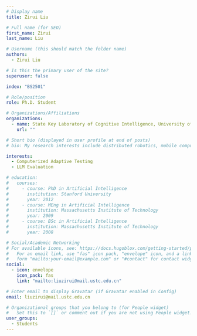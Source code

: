 ```yaml
---
# Display name
title: Zirui Liu

# Full name (for SEO)
first_name: Zirui
last_name: Liu

# Username (this should match the folder name)
authors:
  - Zirui Liu

# Is this the primary user of the site?
superuser: false

index: "BS2501"

# Role/position
role: Ph.D. Student

# Organizations/Affiliations
organizations:
  - name: State Key Laboratory of Cognitive Intelligence, University of Science and Technology of China
    url: ""

# Short bio (displayed in user profile at end of posts)
# bio: My research interests include distributed robotics, mobile computing and programmable matter.

interests:
  - Computerized Adaptive Testing
  - LLM Evaluation

# education:
#   courses:
#     - course: PhD in Artificial Intelligence
#       institution: Stanford University
#       year: 2012
#     - course: MEng in Artificial Intelligence
#       institution: Massachusetts Institute of Technology
#       year: 2009
#     - course: BSc in Artificial Intelligence
#       institution: Massachusetts Institute of Technology
#       year: 2008

# Social/Academic Networking
# For available icons, see: https://docs.hugoblox.com/getting-started/page-builder/#icons
#   For an email link, use "fas" icon pack, "envelope" icon, and a link in the
#   form "mailto:your-email@example.com" or "#contact" for contact widget.
social:
  - icon: envelope
    icon_pack: fas
    link: "mailto:liuzirui@mail.ustc.edu.cn"

# Enter email to display Gravatar (if Gravatar enabled in Config)
email: liuzirui@mail.ustc.edu.cn

# Organizational groups that you belong to (for People widget)
#   Set this to `[]` or comment out if you are not using People widget.
user_groups:
  - Students
---
```

